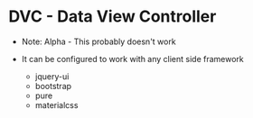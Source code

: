 # DVC - Data View Controller

* Note: Alpha - This probably doesn't work

* It can be configured to work with any client side framework
  * jquery-ui
  * bootstrap
  * pure
  * materialcss
